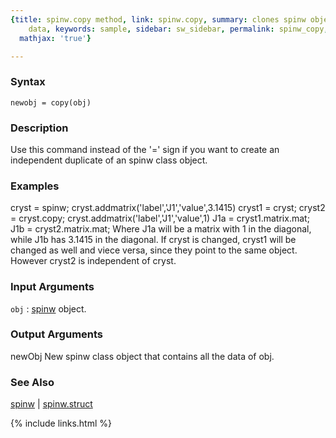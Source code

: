```yaml
---
{title: spinw.copy method, link: spinw.copy, summary: clones spinw object with all
    data, keywords: sample, sidebar: sw_sidebar, permalink: spinw_copy, folder: spinw,
  mathjax: 'true'}

---
```


### Syntax

`newobj = copy(obj)`

### Description

Use this command instead of the '=' sign if you want to
create an independent duplicate of an spinw class object.
 

### Examples

cryst = spinw;
cryst.addmatrix('label','J1','value',3.1415)
cryst1 = cryst;
cryst2 = cryst.copy;
cryst.addmatrix('label','J1','value',1)
J1a = cryst1.matrix.mat;
J1b = cryst2.matrix.mat;
Where J1a will be a matrix with 1 in the diagonal, while J1b
has 3.1415 in the diagonal. If cryst is changed, cryst1 will
be changed as well and viece versa, since they point to the
same object. However cryst2 is independent of cryst.

### Input Arguments

`obj`
: [spinw](spinw) object.

### Output Arguments

newObj    New spinw class object that contains all the data of
          obj.

### See Also

[spinw](spinw) \| [spinw.struct](spinw_struct)

{% include links.html %}
